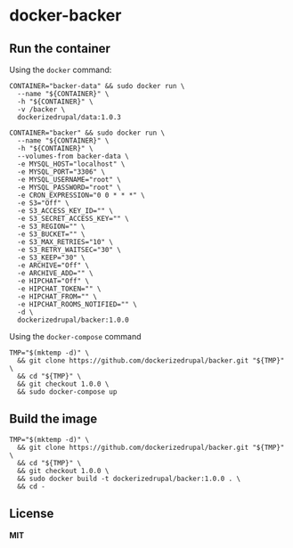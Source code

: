# docker-backer

## Run the container

Using the `docker` command:

    CONTAINER="backer-data" && sudo docker run \
      --name "${CONTAINER}" \
      -h "${CONTAINER}" \
      -v /backer \
      dockerizedrupal/data:1.0.3

    CONTAINER="backer" && sudo docker run \
      --name "${CONTAINER}" \
      -h "${CONTAINER}" \
      --volumes-from backer-data \
      -e MYSQL_HOST="localhost" \
      -e MYSQL_PORT="3306" \
      -e MYSQL_USERNAME="root" \
      -e MYSQL_PASSWORD="root" \
      -e CRON_EXPRESSION="0 0 * * *" \
      -e S3="Off" \
      -e S3_ACCESS_KEY_ID="" \
      -e S3_SECRET_ACCESS_KEY="" \
      -e S3_REGION="" \
      -e S3_BUCKET="" \
      -e S3_MAX_RETRIES="10" \
      -e S3_RETRY_WAITSEC="30" \
      -e S3_KEEP="30" \
      -e ARCHIVE="Off" \
      -e ARCHIVE_ADD="" \
      -e HIPCHAT="Off" \
      -e HIPCHAT_TOKEN="" \
      -e HIPCHAT_FROM="" \
      -e HIPCHAT_ROOMS_NOTIFIED="" \
      -d \
      dockerizedrupal/backer:1.0.0

Using the `docker-compose` command

    TMP="$(mktemp -d)" \
      && git clone https://github.com/dockerizedrupal/backer.git "${TMP}" \
      && cd "${TMP}" \
      && git checkout 1.0.0 \
      && sudo docker-compose up

## Build the image

    TMP="$(mktemp -d)" \
      && git clone https://github.com/dockerizedrupal/backer.git "${TMP}" \
      && cd "${TMP}" \
      && git checkout 1.0.0 \
      && sudo docker build -t dockerizedrupal/backer:1.0.0 . \
      && cd -

## License

**MIT**
